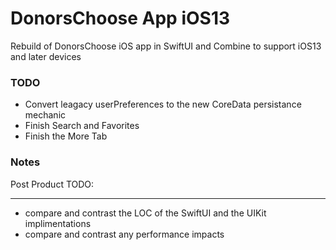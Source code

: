 DonorsChoose App iOS13
===

Rebuild of DonorsChoose iOS app in SwiftUI and Combine to support iOS13 and later devices


### TODO 

- Convert leagacy userPreferences to the new CoreData persistance mechanic
- Finish Search and Favorites
- Finish the More Tab

### Notes


Post Product TODO:
****
- compare and contrast the LOC of the SwiftUI and the UIKit implimentations
- compare and contrast any performance impacts



 
